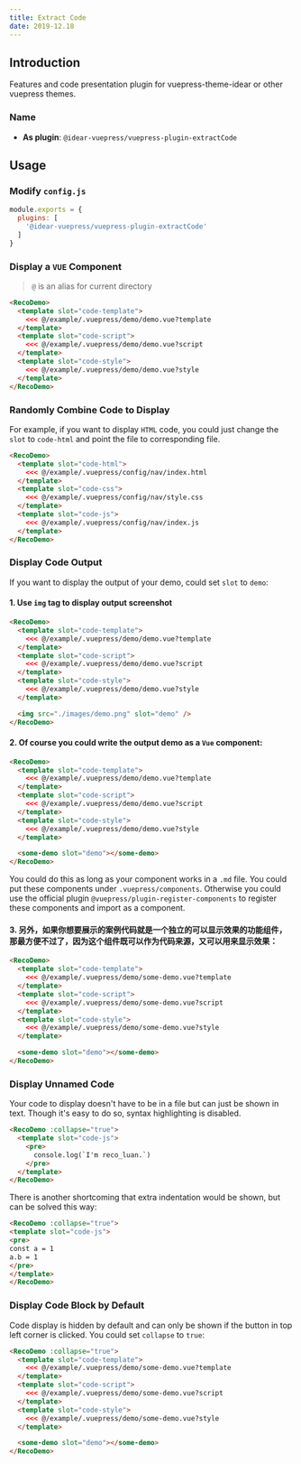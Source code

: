```yaml
---
title: Extract Code
date: 2019-12.18
---
```


## Introduction

Features and code presentation plugin for vuepress-theme-idear or other vuepress themes.

<RecoDemo :collapse="true">
  <template slot="code-template">
    <<< @/example/.vuepress/demo/extract-code.vue?template
  </template>
  <template slot="code-script">
    <<< @/example/.vuepress/demo/extract-code.vue?script
  </template>
  <template slot="code-style">
    <<< @/example/.vuepress/demo/extract-code.vue?style
  </template>
  <extract-code slot="demo"></extract-code>
</RecoDemo>

### Name

- **As plugin**: `@idear-vuepress/vuepress-plugin-extractCode`

## Usage

### Modify `config.js`

```js
module.exports = {
  plugins: [
    '@idear-vuepress/vuepress-plugin-extractCode'
  ]
}
```

### Display a `VUE` Component

> `@` is an alias for current directory

```html
<RecoDemo>
  <template slot="code-template">
    <<< @/example/.vuepress/demo/demo.vue?template
  </template>
  <template slot="code-script">
    <<< @/example/.vuepress/demo/demo.vue?script
  </template>
  <template slot="code-style">
    <<< @/example/.vuepress/demo/demo.vue?style
  </template>
</RecoDemo>
```

### Randomly Combine Code to Display

For example, if you want to display `HTML` code, you could just change the `slot` to `code-html` and point the file to corresponding file.

```html
<RecoDemo>
  <template slot="code-html">
    <<< @/example/.vuepress/config/nav/index.html
  </template>
  <template slot="code-css">
    <<< @/example/.vuepress/config/nav/style.css
  </template>
  <template slot="code-js">
    <<< @/example/.vuepress/config/nav/index.js
  </template>
</RecoDemo>
```

### Display Code Output

If you want to display the output of your demo, could set `slot` to `demo`:

#### 1. Use `img` tag to display output screenshot

  ```html
  <RecoDemo>
    <template slot="code-template">
      <<< @/example/.vuepress/demo/demo.vue?template
    </template>
    <template slot="code-script">
      <<< @/example/.vuepress/demo/demo.vue?script
    </template>
    <template slot="code-style">
      <<< @/example/.vuepress/demo/demo.vue?style
    </template>

    <img src="./images/demo.png" slot="demo" />
  </RecoDemo>
  ```

#### 2. Of course you could write the output demo as a `Vue` component:

```html
<RecoDemo>
  <template slot="code-template">
    <<< @/example/.vuepress/demo/demo.vue?template
  </template>
  <template slot="code-script">
    <<< @/example/.vuepress/demo/demo.vue?script
  </template>
  <template slot="code-style">
    <<< @/example/.vuepress/demo/demo.vue?style
  </template>

  <some-demo slot="demo"></some-demo>
</RecoDemo>
```

You could do this as long as your component works in a `.md` file. You could put these components under `.vuepress/components`. Otherwise you could use the official plugin `@vuepress/plugin-register-components` to register these components and import as a component.

#### 3. 另外，如果你想要展示的案例代码就是一个独立的可以显示效果的功能组件，那最方便不过了，因为这个组件既可以作为代码来源，又可以用来显示效果：

```html
<RecoDemo>
  <template slot="code-template">
    <<< @/example/.vuepress/demo/some-demo.vue?template
  </template>
  <template slot="code-script">
    <<< @/example/.vuepress/demo/some-demo.vue?script
  </template>
  <template slot="code-style">
    <<< @/example/.vuepress/demo/some-demo.vue?style
  </template>

  <some-demo slot="demo"></some-demo>
</RecoDemo>
```

### Display Unnamed Code

Your code to display doesn't have to be in a file but can just be shown in text. Though it's easy to do so, syntax highlighting is disabled.

```html
<RecoDemo :collapse="true">
  <template slot="code-js">
    <pre>
      console.log(`I'm reco_luan.`)
    </pre>
  </template>
</RecoDemo>
```

There is another shortcoming that extra indentation would be shown, but can be solved this way:

```html
<RecoDemo :collapse="true">
<template slot="code-js">
<pre>
const a = 1
a.b = 1
</pre>
</template>
</RecoDemo>
```

### Display Code Block by Default

Code display is hidden by default and can only be shown if the button in top left corner is clicked. You could set `collapse` to `true`:

```html
<RecoDemo :collapse="true">
  <template slot="code-template">
    <<< @/example/.vuepress/demo/some-demo.vue?template
  </template>
  <template slot="code-script">
    <<< @/example/.vuepress/demo/some-demo.vue?script
  </template>
  <template slot="code-style">
    <<< @/example/.vuepress/demo/some-demo.vue?style
  </template>

  <some-demo slot="demo"></some-demo>
</RecoDemo>
```